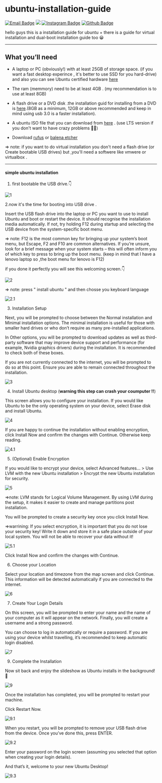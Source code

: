 # ubuntu-installation-guide
[![Email Badge](https://img.shields.io/badge/-Email-c14438?style=flat-square&logo=Gmail&logoColor=white&link=mailto:art.1387.na@gmail.com)](mailto:art.1387.na@gmail.com)
![](https://dcbadge.vercel.app/api/shield/1010448380280983552?style=flat&theme=compact=true?theme=default)
[![Instagram Badge](https://img.shields.io/badge/-Instagram-purple?style=flat&logo=instagram&logoColor=white&link=https://instagram.com/artin.navidgoli/)](https://space.bilibili.com/7708412)
[![Github Badge](https://img.shields.io/badge/-Github-232323?style=flat-square&logo=Github&logoColor=white&link=https://space.bilibili.com/7708412)](https://github.com/Artinnavidgoli)


hello guys this is a installation guide for ubuntu + there is a guide for virtual installation and dual-boot installation guide too 😀

****

## What you’ll need

- A laptop or PC (obviously!) with at least 25GB of storage space. (if you want a fast desktop experince , it's better to use SSD for you hard-drive) and also you can see Ubuntu certified hardware [here](https://ubuntu.com/certified?q=&limit=20&category=Desktop&category=Laptop)

- The ram (memmory) need to be at least 4GB . (my recommendation is to use at least 8GB)

- A flash drive or a DVD disk .the installation guid for installing from a DVD is [here](https://ubuntu.com/tutorials/burn-a-dvd-on-windows#1-overview).(8GB as a minimum, 12GB or above recommended and keep in mind using usb 3.0 is a faster installation).

- A ubuntu ISO file that you can download from [here](https://ubuntu.com/download/desktop) . (use LTS version if you don't want to have crazy problems 😵‍💫)

- Download [rufus](https://rufus.ie/en/) or [balena etcher](https://www.balena.io/etcher)

=> note: if you want to do virtual installation you don't need a flash drive (or Create bootable USB drives) but ,you'll need a softwere like vmwere or virtualbox .

****

#### simple ubuntu installation 

1. first bootable the USB drive.👇

![1](https://assets.ubuntu.com/v1/a40f15d2-select-iso.png?_ga=2.100016350.152429071.1674276244-235291734.1674276244)


2.now it's the time for booting into USB drive .

Insert the USB flash drive into the laptop or PC you want to use to install Ubuntu and boot or restart the device. It should recognise the installation media automatically. If not, try holding F12 during startup and selecting the USB device from the system-specific boot menu.

=> note: F12 is the most common key for bringing up your system’s boot menu, but Escape, F2 and F10 are common alternatives. If you’re unsure, look for a brief message when your system starts – this will often inform you of which key to press to bring up the boot menu. (keep in mind that I have a lenovo laptop so ,the boot menu for lenovo is F12)

if you done it perfectly you will see this welcoming screen.👇

![2](https://assets.ubuntu.com/v1/6855ab78-welcome-screen.png?_ga=2.95749340.152429071.1674276244-235291734.1674276244)


=> note: press " install ubuntu " and then chosse you keyboard language 

![2.1](https://assets.ubuntu.com/v1/47f9c406-select-keyboard-layout.png)



3. Installation Setup

Next, you will be prompted to choose between the Normal installation and Minimal installation options. The minimal installation is useful for those with smaller hard drives or who don’t require as many pre-installed applications.

In Other options, you will be prompted to download updates as well as third-party software that may improve device support and performance (for example, Nvidia graphics drivers) during the installation. It is recommended to check both of these boxes.

If you are not currently connected to the internet, you will be prompted to do so at this point. Ensure you are able to remain connected throughout the installation.




![3](https://assets.ubuntu.com/v1/e2bd1af8-download-updates.png)



4. Install Ubuntu desktop (**warning this step can crash your coumputer !!**) 


This screen allows you to configure your installation. If you would like Ubuntu to be the only operating system on your device, select Erase disk and install Ubuntu.


![4](https://assets.ubuntu.com/v1/b1fba537-installation-type.png)


If you are happy to continue the installation without enabling encryption, click Install Now and confirm the changes with Continue. Otherwise keep reading.


![4.1](https://assets.ubuntu.com/v1/930ca887-continue-installation.png)


5. (Optional) Enable Encryption 



If you would like to encrypt your device, select Advanced features… > Use LVM with the new Ubuntu installation > Encrypt the new Ubuntu installation for security.

![5](https://assets.ubuntu.com/v1/e5fba058-select-advanced-features.png)



=>note: LVM stands for Logical Volume Management. By using LVM during the setup, it makes it easier to create and manage partitions post installation.

You will be prompted to create a security key once you click Install Now.

=>warrining: If you select encryption, it is important that you do not lose your security key! Write it down and store it in a safe place outside of your local system. You will not be able to recover your data without it!



![5.1](https://assets.ubuntu.com/v1/f07fd75e-choose-security-key.png)





Click Install Now and confirm the changes with Continue.



6. Choose your Location




Select your location and timezone from the map screen and click Continue. This information will be detected automatically if you are connected to the internet.





![6](https://assets.ubuntu.com/v1/5f9e0960-select-location.png)



7. Create Your Login Details


On this screen, you will be prompted to enter your name and the name of your computer as it will appear on the network. Finally, you will create a username and a strong password.

You can choose to log in automatically or require a password. If you are using your device whilst travelling, it’s recommended to keep automatic login disabled.


![7](https://assets.ubuntu.com/v1/422d18ea-login-details.png)




9. Complete the Installation

Now sit back and enjoy the slideshow as Ubuntu installs in the background! 🙂

![9](https://assets.ubuntu.com/v1/fcf704b0-complete-installation.png)


Once the installation has completed, you will be prompted to restart your machine.

Click Restart Now.


![9.1](https://assets.ubuntu.com/v1/31c17132-restart-now.png)


When you restart, you will be prompted to remove your USB flash drive from the device. Once you’ve done this, press ENTER.


![9.2](https://assets.ubuntu.com/v1/1588da56-remove-usb.png)


Enter your password on the login screen (assuming you selected that option when creating your login details).


And that’s it, welcome to your new Ubuntu Desktop!


![9.3](https://assets.ubuntu.com/v1/7c1184d1-welcome.png)





